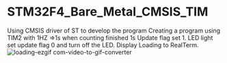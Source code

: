 # STM32F4_Bare_Metal_CMSIS_TIM
Using CMSIS driver of ST to develop the program 
Creating a program using TIM2 with 1HZ =>1s when counting finished 1s Update flag set 1. LED light set update flag 0 and turn off the LED.
Display Loading to RealTerm.
![loading-ezgif com-video-to-gif-converter](https://github.com/VTV02/STM32F4_Bare_Metal_CMSIS_TIM/assets/93756924/d7a2924f-9857-4c45-a086-29565488f069)



